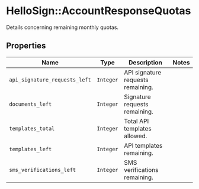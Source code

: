 # HelloSign::AccountResponseQuotas

Details concerning remaining monthly quotas.

## Properties

| Name | Type | Description | Notes |
| ---- | ---- | ----------- | ----- |
| `api_signature_requests_left` | ```Integer``` |  API signature requests remaining.  |  |
| `documents_left` | ```Integer``` |  Signature requests remaining.  |  |
| `templates_total` | ```Integer``` |  Total API templates allowed.  |  |
| `templates_left` | ```Integer``` |  API templates remaining.  |  |
| `sms_verifications_left` | ```Integer``` |  SMS verifications  remaining.  |  |

